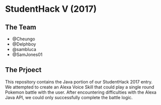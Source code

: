 # StudentHack V (2017)

## The Team
 - @Cheungo
 - @Delphboy
 - @sambluca
 - @SamJones01

## The Prjoect
This repository contains the Java portion of our StudentHack 2017 entry. We attempted to create an Alexa Voice Skill that could play a single round Pokemon battle with the user. After encountering difficulties with the Alexa Java API, we could only successfully complete the battle logic. 
